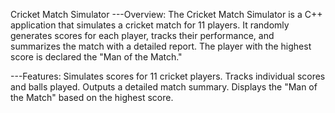 Cricket Match Simulator
---Overview:
The Cricket Match Simulator is a C++ application that simulates a cricket match for 11 players. It randomly generates scores for each player, tracks their performance, and summarizes the match with a detailed report. The player with the highest score is declared the "Man of the Match."

---Features:
Simulates scores for 11 cricket players.
Tracks individual scores and balls played.
Outputs a detailed match summary.
Displays the "Man of the Match" based on the highest score.
